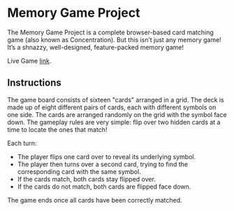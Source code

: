 # Memory Game Project
The Memory Game Project is a complete browser-based card matching game (also known as Concentration). But this isn’t just any memory game! It’s a shnazzy, well-designed, feature-packed memory game!

Live Game [link](https://asifchoudhury.github.io/fend-project-memory-game/).

## Instructions

The game board consists of sixteen "cards" arranged in a grid. The deck is made up of eight different pairs of cards, each with different symbols on one side. The cards are arranged randomly on the grid with the symbol face down. The gameplay rules are very simple: flip over two hidden cards at a time to locate the ones that match!

Each turn:

* The player flips one card over to reveal its underlying symbol.
* The player then turns over a second card, trying to find the corresponding card with the same symbol.
* If the cards match, both cards stay flipped over.
* If the cards do not match, both cards are flipped face down.

The game ends once all cards have been correctly matched.

